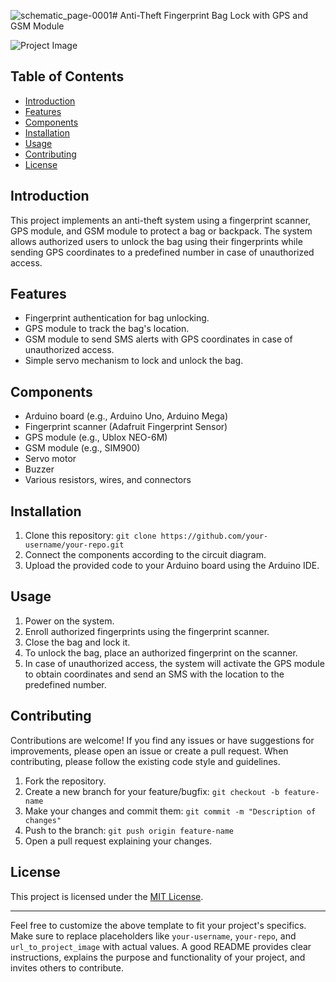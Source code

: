 ![schematic_page-0001](https://github.com/zazarip/Anti-theft-fingerprint-baglock/assets/106441151/30914f02-dba5-4bc3-b9b9-a0c5e1c7a248)# Anti-Theft Fingerprint Bag Lock with GPS and GSM Module

![Project Image](![schematic_page-0001](https://github.com/zazarip/Anti-theft-fingerprint-baglock/assets/106441151/7c7b8636-28ba-4c07-8b0b-80384ccbd6f8)
)

## Table of Contents

- [Introduction](#introduction)
- [Features](#features)
- [Components](#components)
- [Installation](#installation)
- [Usage](#usage)
- [Contributing](#contributing)
- [License](#license)

## Introduction

This project implements an anti-theft system using a fingerprint scanner, GPS module, and GSM module to protect a bag or backpack. The system allows authorized users to unlock the bag using their fingerprints while sending GPS coordinates to a predefined number in case of unauthorized access.

## Features

- Fingerprint authentication for bag unlocking.
- GPS module to track the bag's location.
- GSM module to send SMS alerts with GPS coordinates in case of unauthorized access.
- Simple servo mechanism to lock and unlock the bag.

## Components

- Arduino board (e.g., Arduino Uno, Arduino Mega)
- Fingerprint scanner (Adafruit Fingerprint Sensor)
- GPS module (e.g., Ublox NEO-6M)
- GSM module (e.g., SIM900)
- Servo motor
- Buzzer
- Various resistors, wires, and connectors

## Installation

1. Clone this repository: `git clone https://github.com/your-username/your-repo.git`
2. Connect the components according to the circuit diagram.
3. Upload the provided code to your Arduino board using the Arduino IDE.

## Usage

1. Power on the system.
2. Enroll authorized fingerprints using the fingerprint scanner.
3. Close the bag and lock it.
4. To unlock the bag, place an authorized fingerprint on the scanner.
5. In case of unauthorized access, the system will activate the GPS module to obtain coordinates and send an SMS with the location to the predefined number.

## Contributing

Contributions are welcome! If you find any issues or have suggestions for improvements, please open an issue or create a pull request. When contributing, please follow the existing code style and guidelines.

1. Fork the repository.
2. Create a new branch for your feature/bugfix: `git checkout -b feature-name`
3. Make your changes and commit them: `git commit -m "Description of changes"`
4. Push to the branch: `git push origin feature-name`
5. Open a pull request explaining your changes.

## License

This project is licensed under the [MIT License](LICENSE).

---

Feel free to customize the above template to fit your project's specifics. Make sure to replace placeholders like `your-username`, `your-repo`, and `url_to_project_image` with actual values. A good README provides clear instructions, explains the purpose and functionality of your project, and invites others to contribute.
